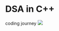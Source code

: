# DSA in C++
coding journey
[![](https://dcbadge.vercel.app/api/server/zkspfFwqDg)](https://discord.gg/Cppx2vSPVP)
